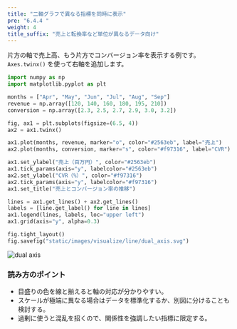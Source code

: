 ```yaml
---
title: "二軸グラフで異なる指標を同時に表示"
pre: "6.4.4 "
weight: 4
title_suffix: "売上と転換率など単位が異なるデータ向け"
---
```


片方の軸で売上高、もう片方でコンバージョン率を表示する例です。`Axes.twinx()` を使って右軸を追加します。

```python
import numpy as np
import matplotlib.pyplot as plt

months = ["Apr", "May", "Jun", "Jul", "Aug", "Sep"]
revenue = np.array([120, 140, 160, 180, 195, 210])
conversion = np.array([2.3, 2.5, 2.7, 2.9, 3.0, 3.2])

fig, ax1 = plt.subplots(figsize=(6.5, 4))
ax2 = ax1.twinx()

ax1.plot(months, revenue, marker="o", color="#2563eb", label="売上")
ax2.plot(months, conversion, marker="s", color="#f97316", label="CVR")

ax1.set_ylabel("売上（百万円）", color="#2563eb")
ax1.tick_params(axis="y", labelcolor="#2563eb")
ax2.set_ylabel("CVR（%）", color="#f97316")
ax2.tick_params(axis="y", labelcolor="#f97316")
ax1.set_title("売上とコンバージョン率の推移")

lines = ax1.get_lines() + ax2.get_lines()
labels = [line.get_label() for line in lines]
ax1.legend(lines, labels, loc="upper left")
ax1.grid(axis="y", alpha=0.3)

fig.tight_layout()
fig.savefig("static/images/visualize/line/dual_axis.svg")
```

![dual axis](/images/visualize/line/dual_axis.svg)

### 読み方のポイント

- 目盛りの色を線と揃えると軸の対応が分かりやすい。
- スケールが極端に異なる場合はデータを標準化するか、別図に分けることも検討する。
- 過剰に使うと混乱を招くので、関係性を強調したい指標に限定する。

